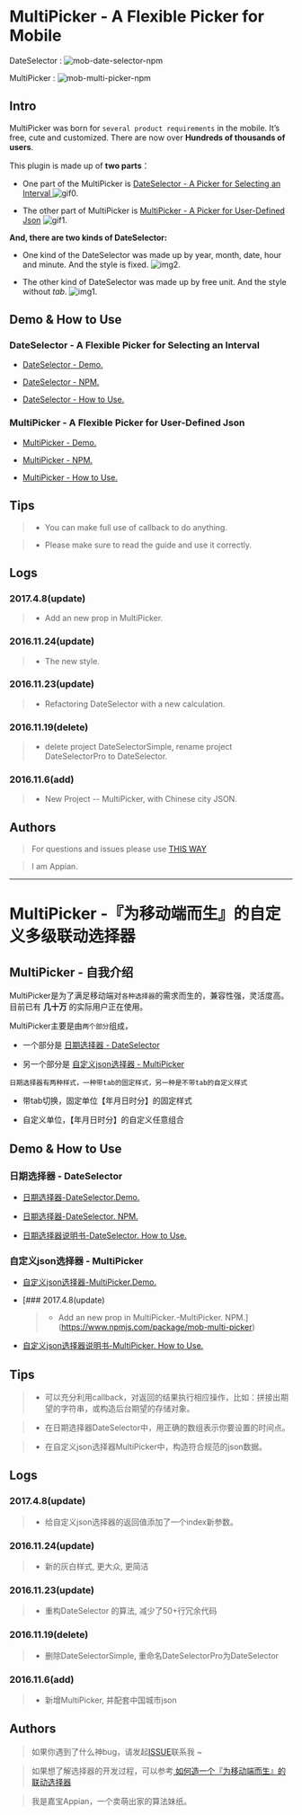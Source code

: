 # MultiPicker - A  Flexible Picker for Mobile

DateSelector : ![mob-date-selector-npm](https://img.shields.io/npm/dt/mob-date-selector.svg)

MultiPicker : ![mob-multi-picker-npm](https://img.shields.io/npm/dt/mob-multi-picker.svg)

## **Intro**
MultiPicker was born for `several product requirements` in the mobile.  It’s free, cute and customized.   There are now over **Hundreds of thousands of users**.

This plugin is made up of **two parts**：
* One part of  the MultiPicker is  [DateSelector - A  Picker for Selecting an Interval ](https://github.com/AppianZ/multi-picker/tree/master/DateSelector) 
![gif0.](https://github.com/AppianZ/multi-picker/blob/master/DateSelector/DateSelector1.gif) 

* The other part of MultiPicker is [ MultiPicker - A  Picker for User-Defined Json](https://github.com/AppianZ/multi-picker/tree/master/MultiPicker) 
![gif1.](https://github.com/AppianZ/multi-picker/blob/master/MultiPicker/MultiPicker.gif) 

**And, there are two kinds of DateSelector:**
* One kind of the DateSelector was made up by year, month, date, hour and minute. And the style is fixed.
 ![img2.](http://7xqsim.com1.z0.glb.clouddn.com/DateSelector4.jpeg) 

* The other kind of DateSelector was made up by free unit. And the style without *tab*.
 ![img1.](http://7xqsim.com1.z0.glb.clouddn.com/DateSelector5.jpeg) 

## **Demo & How to Use**
### DateSelector - A  Flexible Picker for Selecting an Interval
* [DateSelector - Demo.](https://appianz.github.io/multi-picker/DateSelector.html)

* [DateSelector - NPM.](https://www.npmjs.com/package/mob-date-selector)

* [DateSelector - How to Use.](https://github.com/AppianZ/multi-picker/tree/master/DateSelector)

###  MultiPicker - A  Flexible Picker for User-Defined Json
* [MultiPicker - Demo.](https://appianz.github.io/multi-picker/MultiPicker.html)

* [MultiPicker - NPM.](https://www.npmjs.com/package/mob-multi-picker)

* [MultiPicker - How to Use.](https://github.com/AppianZ/multi-picker/tree/master/MultiPicker)

## **Tips**

> * You can make full use of callback to do anything.

> * Please make sure to read the guide and use it correctly.


## **Logs**
### 2017.4.8(update)
> * Add an new prop in  MultiPicker.

### 2016.11.24(update)
> * The new style. 

### 2016.11.23(update)
> * Refactoring DateSelector with a new calculation.

### 2016.11.19(delete)
> * delete project DateSelectorSimple, rename project DateSelectorPro to DateSelector.

### 2016.11.6(add)
> * New Project -- MultiPicker,  with Chinese city JSON.


## **Authors**
>  For questions and issues please use  [THIS WAY](https://github.com/AppianZ/multi-picker/issues/new)

>  I am Appian. 


---

# MultiPicker -『为移动端而生』的自定义多级联动选择器
## **MultiPicker - 自我介绍**
MultiPicker是为了满足移动端对`各种选择器`的需求而生的，兼容性强，灵活度高。目前已有 **几十万** 的实际用户正在使用。

MultiPicker主要是由`两个部分`组成，
* 一个部分是 [日期选择器 - DateSelector](https://github.com/AppianZ/multi-picker/tree/master/DateSelector) 

* 另一个部分是 [自定义json选择器 - MultiPicker](https://github.com/AppianZ/multi-picker/tree/master/MultiPicker) 


`日期选择器有两种样式，一种带tab的固定样式，另一种是不带tab的自定义样式`
* 带tab切换，固定单位【年月日时分】的固定样式

* 自定义单位，【年月日时分】的自定义任意组合


## **Demo & How to Use**
### 日期选择器 - DateSelector
* [日期选择器-DateSelector.Demo.](https://appianz.github.io/multi-picker/DateSelector.html)

* [日期选择器-DateSelector. NPM.](https://www.npmjs.com/package/mob-date-selector)

* [日期选择器说明书-DateSelector. How to Use.](https://github.com/AppianZ/multi-picker/tree/master/DateSelector)

### 自定义json选择器 - MultiPicker
* [自定义json选择器-MultiPicker.Demo.](https://appianz.github.io/multi-picker/MultiPicker.html)

* [### 2017.4.8(update)
   > * Add an new prop in  MultiPicker.-MultiPicker. NPM.](https://www.npmjs.com/package/mob-multi-picker)

* [自定义json选择器说明书-MultiPicker. How to Use.](https://github.com/AppianZ/multi-picker/tree/master/MultiPicker)

## **Tips**

> * 可以充分利用callback，对返回的结果执行相应操作，比如：拼接出期望的字符串，或构造后台期望的存储对象。

> * 在日期选择器DateSelector中，用正确的数组表示你要设置的时间点。

> * 在自定义json选择器MultiPicker中，构造符合规范的json数据。


## **Logs**
### 2017.4.8(update)
> * 给自定义json选择器的返回值添加了一个index新参数。

### 2016.11.24(update)
> * 新的灰白样式, 更大众, 更简洁

### 2016.11.23(update)
> * 重构DateSelector 的算法, 减少了50+行冗余代码

### 2016.11.19(delete)
> * 删除DateSelectorSimple, 重命名DateSelectorPro为DateSelector

### 2016.11.6(add)
> * 新增MultiPicker, 并配套中国城市json
    

## **Authors**
>  如果你遇到了什么神bug，请发起[ISSUE](https://github.com/AppianZ/multi-picker/issues/new)联系我 ~

>  如果想了解选择器的开发过程，可以参考[ 如何造一个『为移动端而生』的联动选择器 ](https://segmentfault.com/a/1190000007658156)

>  我是嘉宝Appian，一个卖萌出家的算法妹纸。
